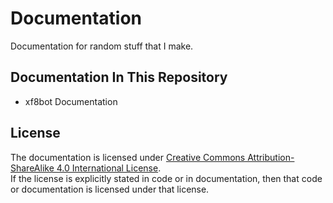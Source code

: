 # Documentation  
Documentation for random stuff that I make.  
## Documentation In This Repository
* xf8bot Documentation
## License
The documentation is licensed under [Creative Commons Attribution-ShareAlike 4.0 International License](http://creativecommons.org/licenses/by-sa/4.0/).  
If the license is explicitly stated in code or in documentation, then that code or documentation is licensed under that license.  